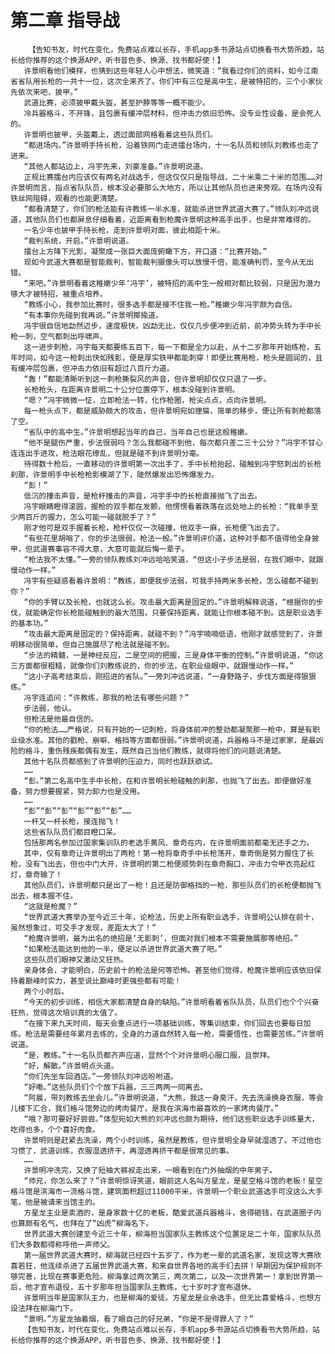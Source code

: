 # 第二章 指导战
        【告知书友，时代在变化，免费站点难以长存，手机app多书源站点切换看书大势所趋，站长给你推荐的这个换源APP，听书音色多、换源、找书都好使！】
       许景明看他们模样，也猜到这些年轻人心中想法，微笑道：“我看过你们的资料，如今江南省省队用长枪的一共十一位，这次全来齐了。你们中有三位是高中生，是被特招的，三个小家伙先依次来吧，披甲。”
       武道比赛，必须披甲戴头盔，甚至护脖等等一概不能少。
       冷兵器格斗，不开锋，且包裹有缓冲层材料，但冲击力依旧恐怖。没专业性设备，是会死人的。
       许景明也披甲，头盔戴上，透过面部网格看着这些队员们。
       “都进场内。”许景明手持长枪，沿着铁网门走进擂台场内，十一名队员和领队刘教练也走了进来。
       “其他人都站边上，冯宇先来，刘豪准备。”许景明说道。
       正规比赛擂台内应该仅有两名对战选手，但这仅仅只是指导战，二十米乘二十米的范围……对许景明而言，指点省队队员，根本没必要那么大地方，所以让其他队员也进来旁观。在场内没有铁丝网阻碍，观看的也能更清楚。
       “都看清楚了，你们的枪法能有许教练一半水准，就能杀进世界武道大赛了。”领队刘冲远说道，其他队员们也都屏息仔细看着，近距离看到枪魔许景明这种高手出手，也是非常难得的。
       一名少年也披甲手持长枪，走到许景明对面，彼此相距十米。
       “裁判系统，开启。”许景明说道。
       擂台上方降下光影，凝聚成一张巨大面庞俯瞰下方，开口道：“比赛开始。”
       现如今武道大赛都是智能裁判，智能裁判摄像头可以放慢千倍，能准确判罚，至今从无出错。
       “来吧。”许景明看着这稚嫩少年‘冯宇’，被特招的高中生一般相对都比较弱，只是因为潜力够大才被特招，被重点培养。
       “教练小心，我参加比赛时，很多选手都是接不住我一枪。”稚嫩少年冯宇颇为自信。
       “有本事你先碰到我再说。”许景明揶揄道。
       冯宇很自信地勐然迈步，速度极快，凶勐无比，仅仅几步便冲到近前，前冲势头转为手中长枪一刺，空气都刺出呼啸声。
       这一进步刺枪，冯宇每天都要练五百下，每一下都是全力以赴，从十二岁那年开始练枪，五年时间，如今这一枪刺出快如残影，便是厚实铁甲都能刺穿！即便比赛用枪，枪头是圆润的，且有缓冲层包裹，但冲击力依旧有超过八百斤力道。
       “轰！”都能清晰听到这一刺枪撕裂风的声音，但许景明却仅仅只退了一步。
       长枪枪头，在距离许景明二十公分位置停下，根本没碰到许景明。
       “嗯？”冯宇微微一怔，立即枪法一转，化作枪圈，枪尖点点，点向许景明。
       每一枪头点下，都是威胁颇大的攻击，但许景明宛如狸猫，简单的移步，便让所有刺枪都落了空。
       “省队中的高中生。”许景明想起当年的自己，当年自己也是这般稚嫩。
       “他不是腿伤严重，步法很弱吗？怎么我都碰不到他，每次都只差二三十公分？”冯宇不甘心连连出手进攻，枪法眼花缭乱，但就是碰不到许景明分毫。
       待得数十枪后，一直移动的许景明第一次出手了，手中长枪抬起，碰触到冯宇怒刺出的长枪刹那，许景明手中长枪枪影模湖了下，陡然爆发出恐怖爆发力。
       “彭！”
       低沉的撞击声音，是枪杆撞击的声音，冯宇手中的长枪直接抛飞了出去。
       冯宇眼睛瞪得滚圆，握枪的双手都在发颤，他愣愣看着跌落在远处地上的长枪：“我单手至少两百斤的握力，怎么可能一碰就脱手了？”
       刚才他可是双手握着长枪，枪杆仅仅一次碰撞，他双手一麻，长枪便飞出去了。
       “有些花里胡哨了，你的步法很弱，枪法一般。”许景明评价道，这种对手都不值得他全身披甲，但武道赛事容不得大意，大意可能就后悔一辈子。
       “枪法我不太懂。”一旁的领队教练刘冲远哈哈笑道，“但这小子步法是弱，在我们眼中，就跟慢动作一样。”
       冯宇有些疑惑看着许景明：“教练，即便我步法弱，可我手持两米多长枪，怎么碰都不碰到你？”
       “你的手臂以及长枪，也就这么长。攻击最大距离是固定的。”许景明解释说道，“根据你的步伐，就能确定你长枪能碰触到的最大范围，只要保持距离，就能让你根本碰不到。这是职业选手的基本功。”
       “攻击最大距离是固定的？保持距离，就碰不到？”冯宇喃喃低语，他刚才就感觉到了，许景明移动很简单，但自己施展尽了枪法就是碰不到。
       “步法的精髓，一是神经反应，二是空间的把握，三是身体平衡的控制。”许景明说道，“你这三方面都很粗糙，就像你们刘教练说的，你的步法，在职业级眼中，就跟慢动作一样。”
       “这小子高考结束后，刚招进的省队。”一旁刘冲远说道，“一身野路子，步伐方面是得狠狠练。”
       冯宇连追问：“许教练，那我的枪法有哪些问题？”
       步法弱，他认。
       但枪法是他最自信的。
       “你的枪法……严格说，只有开始的一记刺枪，将身体前冲的整劲都凝聚那一枪中，算是有职业级水准。其他的戳枪、崩噼、格挡等方面都很弱。”许景明说道，兵器格斗不是过家家，是最凶险的格斗，重伤残疾都偶有发生，既然自己当他们教练，就得将他们的问题说清楚。
       其他十名队员都感到了许景明的压迫力，同时也跃跃欲试。
       ……
       “彭。”第二名高中生手中长枪，在和许景明长枪碰触的刹那，也抛飞了出去。即便做好准备，努力想要握紧，努力卸力也是没用。
       ……
       “彭”“彭”“彭”“彭”“彭”“彭”……
       一杆又一杆长枪，接连抛飞！
       这些省队队员们都目瞪口呆。
       包括那两名参加过国家集训队的老选手黄风、章奇在内，在许景明面前都毫无还手之力。
       其中，仅有章奇让许景明出了两枪！第一枪将章奇手中长枪荡开，章奇倒是努力握住了长枪，没有飞出去，但也中门大开，许景明的第二枪便顺势刺在章奇胸口，冲击力令甲衣亮起红灯，章奇输了！
       其他队员们，许景明都只是出了一枪！且还是防御格挡的一枪，那些队员们的长枪便都抛飞出去，根本握不住。
       “这就是枪魔？”
       “世界武道大赛举办至今近三十年，论枪法，历史上所有职业选手，许景明公认排在前十，虽然想象过，可交手才发现，差距太大了！”
       “枪魔许景明，最为出名的绝招是‘无影刺’，但面对我们根本不需要施展那等绝招。”
       “如果枪法能达到他的一半，便足以杀进世界武道大赛了吧。”
       这些队员们眼神又激动又狂热。
       亲身体会，才能明白，历史前十的枪法是何等恐怖。甚至他们觉得，枪魔许景明应该依旧保持着巅峰时实力，甚至说比巅峰时更强些都有可能！
       两个小时后。
       “今天的初步训练，相信大家都清楚自身的缺陷。”许景明看着省队队员，队员们也个个兴奋狂热，觉得这次培训真的太值了。
       “在接下来九天时间，每天会重点进行一项基础训练，等集训结束，你们回去也要每日加练。枪法是需要经年累月去练的，全身的力道自然转入每一枪，需要悟性，也需要苦练。”许景明说道。
       “是，教练。”十一名队员都齐声应道，显然个个对许景明心服口服，且崇拜。
       “好，解散。”许景明点头道。
       “你们先坐车回酒店。”一旁领队刘冲远吩咐道。
       “好嘞。”这些队员们个个放下兵器，三三两两一同离去。
       “阿晨，带刘教练去坐会儿。”许景明说道，“大熊，我这一身臭汗，先去洗澡换身衣服，等会儿楼下汇合，我们格斗馆旁边的烤肉餐厅，是我在滨海市最喜欢的一家烤肉餐厅。”
       “哦？那可要好好尝尝。”体型宛如大熊的刘冲远也颇为期待，他们这些职业选手训练量大，吃得也多，个个喜好肉食。
       许景明则是赶紧去洗澡，两个小时训练，虽然是教练，但许景明全身早就湿透了。不过他也习惯了，武道训练，衣服湿透挤干，再湿透再挤干都是很常见的事。
       ……
       许景明冲洗完，又换了短袖大裤衩走出来，一眼看到在门外抽烟的中年男子。
       “师兄，你怎么来了？”许景明惊讶笑道，眼前这人名叫方星龙，是星空格斗馆的老板！星空格斗馆是滨海市一流格斗馆，建筑面积超过11000平米，许景明一个职业武道选手可没这么大手笔，他是被请来当馆主的。
       方星龙主业是卖酒的，是身家数十亿的老板，酷爱武道兵器格斗，舍得砸钱，在武道圈子内也算颇有名气，也拜在了“凶虎”柳海名下。
       世界武道大赛创建至今近三十年，柳海担当国家队主教练这个位置足足二十年，国家队队员们大多数都得称呼他一声师父。
       第一届世界武道大赛时，柳海就已经四十五岁了，作为老一辈的武道名家，发现这等大赛欣喜若狂，他连续杀进了五届世界武道大赛，和来自世界各地的高手们去拼！早期因为保护规则不够完善，比现在赛事更危险。柳海拿过两次第三，两次第二，以及一次世界第一！拿到世界第一后，他才宣布退役，五十岁那年担当国家队主教练，七十岁时才宣布退休。
       许景明当年是国家队主力，也是柳海的爱徒。方星龙是业余选手，但无比喜爱格斗，也想方设法拜在柳海门下。
       “景明。”方星龙抽着烟，看了眼自己的好兄弟，“你是不是得罪人了？”
       【告知书友，时代在变化，免费站点难以长存，手机app多书源站点切换看书大势所趋，站长给你推荐的这个换源APP，听书音色多、换源、找书都好使！】